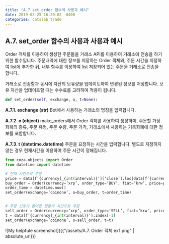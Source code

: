 ```yaml
---
title: "A.7 set_order 함수의 사용과 예시"
date: 2019-02-25 16:20:02 -0400
categories: catslab trade
---
```


## A.7. set_order 함수의 사용과 사용과 예시
Order 객체를 이용하여 생성한 주문들을 거래소 API를 이용하여 거래소에 전송을 하기 위한 함수입니다. 주문내역에 대한 정보를 저장하는 Order 객체와, 주문 시간을 지정하여 list에 추가한 뒤, 내부 함수를 이용하여 list 저장되어 있는 주문을 거래소로 전송을 합니다. 

거래소로 전송함과 동시에 자산의 보유량을 업데이트하여 변경된 정보를 저장합니다. 보유 자산을 업데이트할 때는 수수료를 고려하여 적용이 됩니다.
```python
def set_order(self, exchange, o, t=None):
```

__A.7.1. exchange (str)__
Bot에서 사용하는 거래소의 명칭을 입력합니다.


__A.7.2. o (object)__
make_orders에서 Order 객체를 사용하여 생성하며, 주문할 가상화폐의 종류, 주문 유형, 주문 수량, 주문 가격, 거래소에서 사용하는 기축화폐에 대한 정보를 포함합니다.


__A.7.3. t (datetime.datetime)__
주문을 요청하는 시간을 입력합니다. 별도로 지정하지 않는 경우 현재시간을 이용하여 주문 시간이 정해집니다.

```python
from coza.objects import Order
from datetime import datetime

# 현재 시간으로 주문
price = data[f’{currency]_{int(interval)}’][‘close’].loc[data[f’{currency]_{int(interval)}’].index[-1]]
buy_order = Order(currency=’xrp’, order_type=’BUY’, fiat=’krw’, price=price, quantity=1.2345)
order_time = datetime.now()
set_order(exchange=’coinone’, o=buy_order, t=order_time)


# 주문 신호가 들어온 캔들의 시간으로 주문
sell_order = Order(currency=’xrp’, order_type=’SELL’, fiat=’krw’, price=342, quantity=5.4321)
t = data[f’{currency]_{int(interval)}’].index[-1]
set_order(exchange=’coinone’, o=sell_order, t=t)
```

![My helpfule screenshot]({{"/assets/A.7. Order 객체 ex1.png" | absolute_url}})
